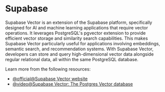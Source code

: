 # Supabase

Supabase Vector is an extension of the Supabase platform, specifically designed for AI and machine learning applications that require vector operations. It leverages PostgreSQL's pgvector extension to provide efficient vector storage and similarity search capabilities. This makes Supabase Vector particularly useful for applications involving embeddings, semantic search, and recommendation systems. With Supabase Vector, developers can store and query high-dimensional vector data alongside regular relational data, all within the same PostgreSQL database.

Learn more from the following resources:

- [@official@Supabase Vector website](https://supabase.com/vector)
- [@video@Supabase Vector: The Postgres Vector database](https://www.youtube.com/watch?v=MDxEXKkxf2Q)